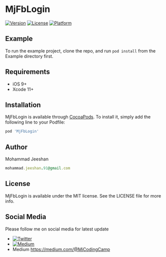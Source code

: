 # MjFbLogin

[![Version](https://img.shields.io/cocoapods/v/MjFbLogin.svg?style=flat)](https://cocoapods.org/pods/MjFbLogin)
[![License](https://img.shields.io/cocoapods/l/MjFbLogin.svg?style=flat)](https://cocoapods.org/pods/MjFbLogin)
[![Platform](https://img.shields.io/cocoapods/p/MjFbLogin.svg?style=flat)](https://cocoapods.org/pods/MjFbLogin)

## Example

To run the example project, clone the repo, and run `pod install` from the Example directory first.

## Requirements

* iOS 9+
* Xcode 11+

## Installation

MjFbLogin is available through [CocoaPods](https://cocoapods.org). To install
it, simply add the following line to your Podfile:

```ruby
pod 'MjFbLogin'
```

## Author

Mohammad Jeeshan
```ruby
mohammad.jeeshan.91@gmail.com
```

## License

MjFbLogin is available under the MIT license. See the LICENSE file for more info.

## Social Media 

Please follow me on social media for latest update  
* [![Twitter](https://img.shields.io/badge/Twitter-@MjCodingCamp-blue.svg?style=flat)](https://twitter.com/MjCodingCamp)
* [![Medium](https://img.shields.io/badge/Medium-@MjCodingCamp-orange.svg?style=flat)](https://medium.com/@MjCodingCamp)
* Medium https://medium.com/@MjCodingCamp

